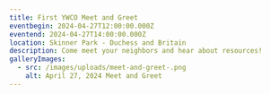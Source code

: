 ```yaml
---
title: First YWCO Meet and Greet
eventbegin: 2024-04-27T12:00:00.000Z
eventend: 2024-04-27T14:00:00.000Z
location: Skinner Park - Duchess and Britain
description: Come meet your neighbors and hear about resources!
galleryImages:
  - src: /images/uploads/meet-and-greet-.png
    alt: April 27, 2024 Meet and Greet
---
```

